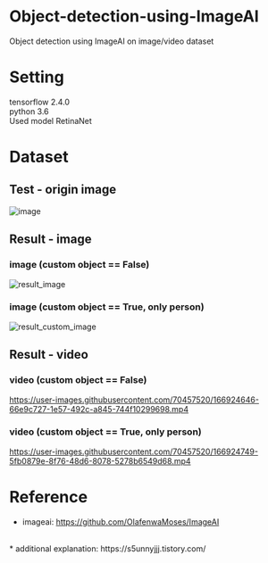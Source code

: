 # Object-detection-using-ImageAI
Object detection using ImageAI on image/video dataset

# Setting  
tensorflow 2.4.0  
python 3.6<br/>
Used model RetinaNet

# Dataset
## Test - origin image<br/>
![image](https://user-images.githubusercontent.com/70457520/166922496-a4b6cd7f-a915-4659-97c9-2d28b07db855.jpg)

## Result - image<br/>
### image (custom object == False)<br/>
![result_image](https://user-images.githubusercontent.com/70457520/166923347-c253ad9b-9618-44af-a9c8-e1492a6c8eef.jpg)

### image (custom object == True, only person)<br/>
![result_custom_image](https://user-images.githubusercontent.com/70457520/166923292-fe72d67e-6d3d-45e1-b871-2366113ccb51.jpg)

## Result - video<br/>
### video (custom object == False)<br/>
https://user-images.githubusercontent.com/70457520/166924646-66e9c727-1e57-492c-a845-744f10299698.mp4

### video (custom object == True, only person)<br/>
https://user-images.githubusercontent.com/70457520/166924749-5fb0879e-8f76-48d6-8078-5278b6549d68.mp4

# Reference  
* imageai: https://github.com/OlafenwaMoses/ImageAI
<br/>
* additional explanation: https://s5unnyjjj.tistory.com/
<br/>

